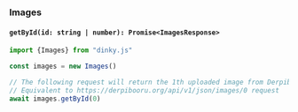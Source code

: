 ### Images

#### `getById(id: string | number): Promise<ImagesResponse>`

```js
import {Images} from "dinky.js"

const images = new Images()

// The following request will return the 1th uploaded image from Derpibooru.
// Equivalent to https://derpibooru.org/api/v1/json/images/0 request
await images.getById(0)
```
